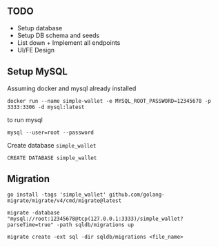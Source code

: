 ## TODO
- Setup database
- Setup DB schema and seeds
- List down + Implement all endpoints
- UI/FE Design

## Setup MySQL
Assuming docker and mysql already installed

``` docker run --name simple-wallet -e MYSQL_ROOT_PASSWORD=12345678 -p 3333:3306 -d mysql:latest ```

to run mysql

```mysql --user=root --password``` 

Create database `simple_wallet`

``` CREATE DATABASE simple_wallet ```

## Migration
```go install -tags 'simple_wallet' github.com/golang-migrate/migrate/v4/cmd/migrate@latest ```

``` migrate -database "mysql://root:12345678@tcp(127.0.0.1:3333)/simple_wallet?parseTime=true" -path sqldb/migrations up ```

``` migrate create -ext sql -dir sqldb/migrations <file_name> ```